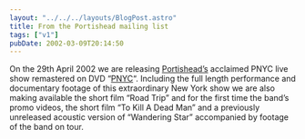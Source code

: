 ```yaml
---
layout: "../../../layouts/BlogPost.astro"
title: From the Portishead mailing list
tags: ["v1"]
pubDate: 2002-03-09T20:14:50
---
```


On the 29th April 2002 we are releasing [Portishead&#8217;s][1] acclaimed PNYC live show remastered on DVD &#8220;[PNYC][2]&#8220;. Including the full length performance and documentary footage of this extraordinary New York show we are also making available the short film &#8220;Road Trip&#8221; and for the first time the band&#8217;s promo videos, the short film &#8220;To Kill A Dead Man&#8221; and a previously unreleased acoustic version of &#8220;Wandering Star&#8221; accompanied by footage of the band on tour.

[1]: http://www.portishead.co.uk/
[2]: http://www.portishead.co.uk/PDVD/

